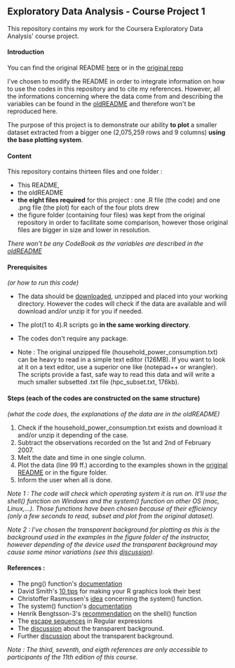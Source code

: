 ## Exploratory Data Analysis - Course Project 1


This repository contains my work for the Coursera Exploratory Data Analysis' course project.

#### Introduction

You can find the original README [here][i1] or in the [original repo][i2]

[i1]: https://github.com/Gwenael617/ExData_Plotting1/blob/master/oldREADME.md
[i2]: https://github.com/rdpeng/ExData_Plotting1

I've chosen to modify the README in order to integrate information on how to use the codes in this repository and to cite my references.
However, all the informations concerning where the data come from and describing the variables can be found in the [oldREADME][i1] and therefore won't be reproduced here.

The purpose of this project is to demonstrate our ability **to plot** a smaller dataset extracted from a bigger one (2,075,259 rows and 9 columns) **using the base plotting system**.


#### Content

This repository contains thirteen files and one folder :
* This README,
* the oldREADME
* __the eight files required__ for this project : one .R file (the code) and one .png file (the plot) for each of the four plots drew
* the figure folder (containing four files) was kept from the original repository in order to facilitate some comparison, however those original files are bigger in size and lower in resolution.

_There won't be any CodeBook as the variables are described in the [oldREADME][i1]_


#### Prerequisites
_(or how to run this code)_

* The data should be [downloaded][p1], unzipped and placed into your working directory. However the codes will check if the data are available and will download and/or unzip it for you if needed.
* The plot(1 to 4).R  scripts go __in the same working directory__.
* The codes don't require any package.

* Note : The original unzipped file (household_power_consumption.txt) can be heavy to read in a simple text editor (126MB). If you want to look at it on a text editor, use a superior one like (notepad++ or wrangler). The scripts provide a fast, safe way to read this data and will write a much smaller subsetted .txt file (hpc_subset.txt, 176kb).

[p1]: https://d396qusza40orc.cloudfront.net/exdata%2Fdata%2Fhousehold_power_consumption.zip

#### Steps (each of the codes are constructed on the same structure)
_(what the code does, the explanations of the data are in the oldREADME)_

1. Check if the household_power_consumption.txt exists and download it and/or unzip it depending of the case.
2. Subtract the observations recorded on the 1st and 2nd of February 2007. 
3. Melt the date and time in one single column.
4. Plot the data (line 99 ff.) according to the examples shown in the [original README][i1] or in the figure folder. 
5. Inform the user when all is done.

_Note 1 : The code will check which operating system it is run on. It'll use the shell() function on Windows and the system() function on other OS (mac, Linux,...). Those functions have been chosen because of their efficiency (only a few seconds to read, subset and plot from the original dataset)._

_Note 2 : I've chosen the transparent background for plotting as this is the background used in the examples in the figure folder of the instructor, however depending of the device used the transparent background may cause some minor variations (see this [discussion][Ref07])._

#### References :
* The png() function's [documentation][Ref01]
* David Smith's [10 tips][Ref02] for making your R graphics look their best
* Christoffer Rasmussen's [idea][Ref03] concerning the system() function.
* The system() function's [documentation][Ref04]
* Henrik Bengtsson-3's [recommendation][Ref05] on the shell() function
* The [escape sequences][Ref06] in Regular expressions
* The [discussion][Ref07] about the transparent background.
* Further [discussion][Ref08] about the transparent background.

_Note : The third, seventh, and eigth references are only accessible to participants of the 11th edition of this course._

[Ref01]: http://stat.ethz.ch/R-manual/R-devel/library/grDevices/html/png.html
[Ref02]: http://blog.revolutionanalytics.com/2009/01/10-tips-for-making-your-r-graphics-look-their-best.html
[Ref03]: https://class.coursera.org/exdata-011/forum/thread?thread_id=21#comment-50
[Ref04]: http://stat.ethz.ch/R-manual/R-devel/library/base/html/system.html
[Ref05]: http://r.789695.n4.nabble.com/how-to-run-system-command-tp4449597p4451758.html
[Ref06]: http://stat545-ubc.github.io/block022_regular-expression.html
[Ref07]: https://class.coursera.org/exdata-011/forum/thread?thread_id=24
[Ref08]: https://class.coursera.org/exdata-011/forum/thread?thread_id=59#post-515
